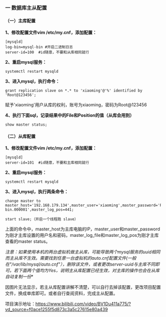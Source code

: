 ### 一 数据库主从配置

#### （一）主库配置

**1、修改配置文件vim /etc/my.cnf，添加配置：**

~~~
[mysqld]
log-bin=mysql-bin #开启二进制日志
server-id=100  #id随意，不要和从库相同就行
~~~

**2、重启mysql服务：**

~~~
systemctl restart mysqld
~~~

**3、进入mysql，执行命令：**

~~~
grant replication slave on *.* to 'xiaoming'@'%' identified by 'Root@123456';
~~~

赋予'xiaoming'用户从库的权利，账号为xiaoming，密码为Root@123456

 **4、执行下面sql，记录结果中的File和Position的值（从库会用到）**

~~~
show master status;
~~~


#### （二）从库配置

**1、修改配置文件vim /etc/my.cnf，添加配置：**

~~~
[mysqld]
server-id=101  #id随意，不要和主库相同就行
~~~

**2、重启mysql服务：**

~~~
systemctl restart mysqld
~~~

**3、进入mysql，执行两条命令：**

~~~
change master to master_host='192.168.179.134',master_user='xiaoming',master_password='Root@123456',master_log_file='mysql-bin.000001',master_log_pos=441;

start slave;（开启一个线程跑 slave）
~~~


上面的命令中，master_host为主库电脑的IP，master_user和master_password为刚才主库设置的用户名和密码，master_log_file和master_log_pos为刚才主库查看的master status。



**注意：如果使用本机的两台虚拟机做主从库，可能导致两个mysql服务的uuid相同而主从库不生效*。需要找到任意一台虚拟机的auto.cnf配置文件(一般在"/var/lib/mysql/auto.cnf"），删除该文件，或者更改server-uuid与主库不同即可。若下面两个值均为Yes，说明主从库配置已经生效，对主库的操作也会在从库自动复制一份**

因图片无法显示，若主从库配置讲解不清楚，可以自行去掉该配置，更改项目配置文件，换成单库即可。或者自行查阅资料，完成主从配置。

项目演示地址：https://www.bilibili.com/video/BV1Du411a775/?vd_source=f0ace1255f5d873c3a5c27615e80a439

